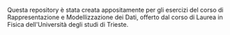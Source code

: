 Questa repository è stata creata appositamente per gli esercizi del corso di Rappresentazione e Modellizzazione dei Dati, 
offerto dal corso di Laurea in Fisica dell'Università degli studi di Trieste.
